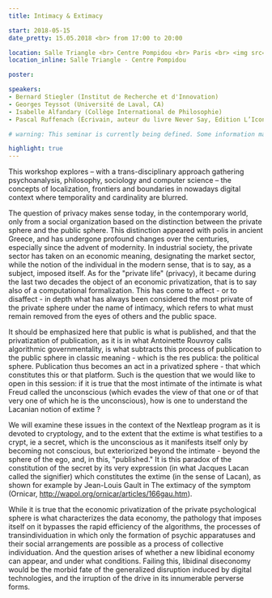 ```yaml
---
title: Intimacy & Extimacy

start: 2018-05-15
date_pretty: 15.05.2018 <br> from 17:00 to 20:00

location: Salle Triangle <br> Centre Pompidou <br> Paris <br> <img src="/seminars/salletriangle.png" class="img-fluid"/>
location_inline: Salle Triangle - Centre Pompidou

poster:

speakers:
- Bernard Stiegler (Institut de Recherche et d'Innovation)
- Georges Teyssot (Université de Laval, CA)
- Isabelle Alfandary (Collège International de Philosophie)
- Pascal Ruffenach (Écrivain, auteur du livre Never Say, Edition L’Iconoclaste)

# warning: This seminar is currently being defined. Some information may change in the next days.

highlight: true
---
```


This workshop explores – with a trans-disciplinary approach gathering psychoanalysis, philosophy, sociology and computer science – the concepts of localization, frontiers and boundaries in nowadays digital context where temporality and cardinality are blurred. 
 
The question of privacy makes sense today, in the contemporary world, only from a social organization based on the distinction between the private sphere and the public sphere. This distinction appeared with polis in ancient Greece, and has undergone profound changes over the centuries, especially since the advent of modernity. In industrial society, the private sector has taken on an economic meaning, designating the market sector, while the notion of the individual in the modern sense, that is to say, as a subject, imposed itself. As for the "private life" (privacy), it became during the last two decades the object of an economic privatization, that is to say also of a computational formalization. This has come to affect - or to disaffect - in depth what has always been considered the most private of the private sphere under the name of intimacy, which refers to what must remain removed from the eyes of others and the public space.

It should be emphasized here that public is what is published, and that the privatization of publication, as it is in what Antoinette Rouvroy calls algorithmic governmentality, is what subtracts this process of publication to the public sphere in classic meaning - which is the res publica: the political sphere. Publication thus becomes an act in a privatized sphere - that which constitutes this or that platform. Such is the question that we would like to open in this session: if it is true that the most intimate of the intimate is what Freud called the unconscious (which evades the view of that one or of that very one of which he is the unconscious), how is one to understand the Lacanian notion of extime ?

We will examine these issues in the context of the Nextleap program as it is devoted to cryptology, and to the extent that the extime is what testifies to a crypt, ie a secret, which is the unconscious as it manifests itself only by becoming not conscious, but exteriorized beyond the intimate - beyond the sphere of the ego, and, in this, "published." It is this paradox of the constitution of the secret by its very expression (in what Jacques Lacan called the signifier) ​​which constitutes the extime (in the sense of Lacan), as shown for example by Jean-Louis Gault in The extimacy of the symptom (Ornicar, http://wapol.org/ornicar/articles/166gau.htm).

While it is true that the economic privatization of the private psychological sphere is what characterizes the data economy, the pathology that imposes itself on it bypasses the rapid efficiency of the algorithms, the processes of transindividuation in which only the formation of psychic apparatuses and their social arrangements are possible as a process of collective individuation. And the question arises of whether a new libidinal economy can appear, and under what conditions. Failing this, libidinal diseconomy would be the morbid fate of the generalized disruption induced by digital technologies, and the irruption of the drive in its innumerable perverse forms.

